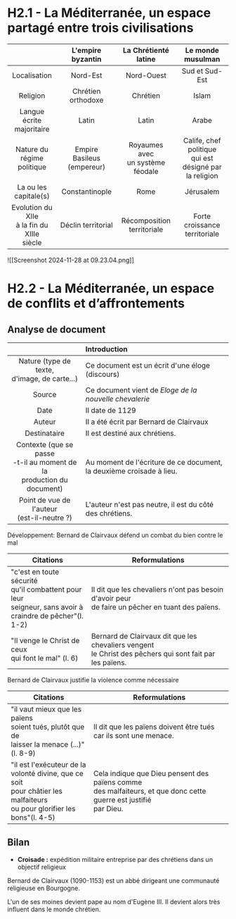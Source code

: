 # H2.1 - La Méditerranée, un espace partagé entre trois civilisations

|                                                  |       L'empire byzantin       |        La Chrétienté latine         |                     Le monde musulman                     |
| :----------------------------------------------: | :---------------------------: | :---------------------------------: | :-------------------------------------------------------: |
|                   Localisation                   |           Nord-Est            |             Nord-Ouest              |                      Sud et Sud-Est                       |
|                     Religion                     |      Chrétien orthodoxe       |              Chrétien               |                           Islam                           |
|           Langue écrite<br>majoritaire           |             Latin             |                Latin                |                           Arabe                           |
|          Nature du<br>régime politique           | Empire<br>Basileus (empereur) | Royaumes avec<br>un système féodale | Calife, chef politique<br>qui est désigné par la religion |
|             La ou les<br>capitale(s)             |        Constantinople         |                Rome                 |                         Jérusalem                         |
| Evolution du XIIe<br>à la fin du XIIIe<br>siècle |      Déclin territorial       |    Récomposition<br>territoriale    |             Forte croissance<br>territoriale              |

![[Screenshot 2024-11-28 at 09.23.04.png]]

# H2.2 - La Méditerranée, un espace de conflits et d’affrontements
## Analyse de document

|                                                                                | Introduction                                                            |
|:------------------------------------------------------------------------------:|:----------------------------------------------------------------------- |
|                Nature (type de texte,<br>d'image, de carte...)                 | Ce document est un écrit d'une éloge (discours)                         |
|                                     Source                                     | Ce document vient de *Eloge de la nouvelle chevalerie*                  |
|                                      Date                                      | Il date de 1129                                                         |
|                                     Auteur                                     | Il a été écrit par Bernard de Clairvaux                                 |
|                                  Destinataire                                  | Il est destiné aux chrétiens.                                           |
| Contexte (que se passe<br>-t-il au moment de la<br>production du <br>document) | Au moment de l'écriture de ce document,<br>la deuxième croisade à lieu. |
|                 Point de vue de l'auteur<br>(est-il-neutre ?)                  | L'auteur n'est pas neutre, il est du côté des chrétiens.                |
Développement:
Bernard de Clairvaux défend un combat du bien contre le mal

| Citations                                                                                                        | Reformulations                                                                                              |
| ---------------------------------------------------------------------------------------------------------------- | ----------------------------------------------------------------------------------------------------------- |
| "c'est en toute sécurité<br>qu'il combattent pour leur<br>seigneur, sans avoir à <br>craindre de pêcher"(l. 1-2) | Il dit que les chevaliers n'ont pas besoin d'avoir peur <br>de faire un pêcher en tuant des païens.         |
| "Il venge le Christ de ceux<br>qui font le mal" (l. 6)                                                           | Bernard de Clairvaux dit que les chevaliers vengent <br>le Christ des pêchers qui sont fait par les païens. |

Bernard de Clairvaux justifie la violence comme nécessaire

| Citations                                                                                                                        | Reformulations                                                                                                        |
| -------------------------------------------------------------------------------------------------------------------------------- | --------------------------------------------------------------------------------------------------------------------- |
| "il vaut mieux que les païens<br>soient tués, plutôt que de<br>laisser la menace (...)"(l. 8-9)                                  | Il dit que les païens doivent être tués car ils sont une menace.                                                      |
| "il est l'exécuteur de la <br>volonté divine, que ce soit<br>pour châtier les malfaiteurs<br>ou pour glorifier les bons"(l. 4-5) | Cela indique que Dieu pensent des païens comme<br>des malfaiteurs, et que donc cette guerre est justifié<br>par Dieu. |
## Bilan

- **Croisade :** expédition militaire entreprise par des chrétiens dans un objectif religieux

Bernard de Clairvaux (1090-1153) est un abbé dirigeant une communauté religieuse en Bourgogne.

L'un de ses moines devient pape au nom d'Eugène III. Il devient alors très influent dans le monde chrétien.